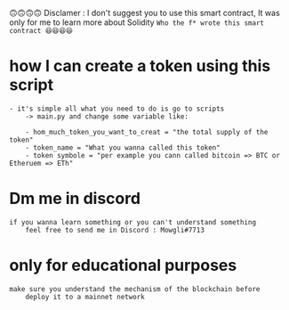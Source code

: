 🙃🙃🙃🙃 Disclamer : I don't suggest you to use this smart contract, It was only for me to learn more about Solidity ` Who the f* wrote this smart contract 😆😆😆😆 `



# how I can create a token using this script
    - it's simple all what you need to do is go to scripts 
        -> main.py and change some variable like:

        - hom_much_token_you_want_to_creat = "the total supply of the token"
        - token_name = "What you wanna called this token"
        - token symbole = "per example you cann called bitcoin => BTC or Etheruem => ETh"


# Dm me in discord

    if you wanna learn something or you can't understand something 
        feel free to send me in Discord : Mowgli#7713

# only for educational purposes
    
    make sure you understand the mechanism of the blockchain before
        deploy it to a mainnet network
